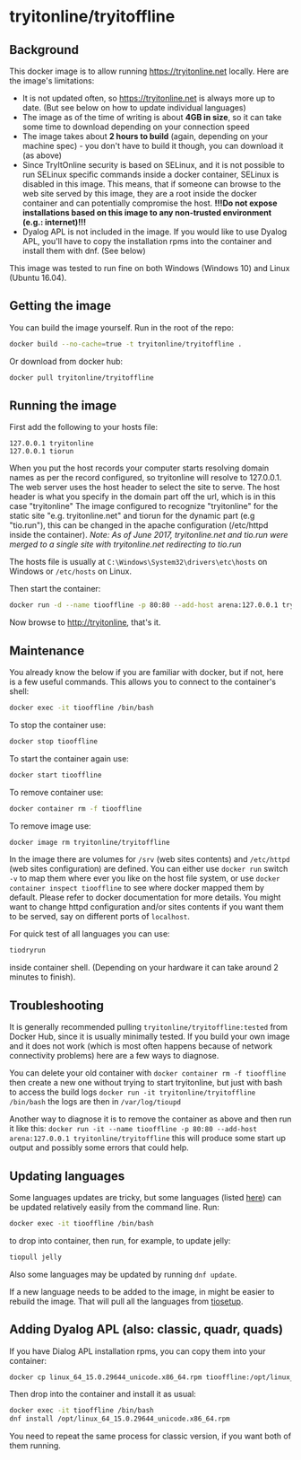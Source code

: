 # tryitonline/tryitoffline

## Background

This docker image is to allow running <https://tryitonline.net> locally. Here are the image's limitations:

- It is not updated often, so <https://tryitonline.net> is always more up to date. (But see below on how to update individual languages)
- The image as of the time of writing is about **4GB in size**, so it can take some time to download depending on your connection speed
- The image takes about **2 hours to build** (again, depending on your machine spec) - you don't have to build it though, you can download it (as above)
- Since TryItOnline security is based on SELinux, and it is not possible to run SELinux specific commands inside a docker container, SELinux is disabled in this image. This means, that if someone can browse to the web site served by this image, they are a root inside the docker container and can potentially compromise the host. **!!!Do not expose installations based on this image to any non-trusted environment (e.g.: internet)!!!**
- Dyalog APL is not included in the image. If you would like to use Dyalog APL, you'll have to copy the installation rpms into the container and install them with dnf. (See below)

This image was tested to run fine on both Windows (Windows 10) and Linux (Ubuntu 16.04).

## Getting the image

You can build the image yourself. Run in the root of the repo:

```bash
docker build --no-cache=true -t tryitonline/tryitoffline .
```

Or download from docker hub:

```bash
docker pull tryitonline/tryitoffline
```

## Running the image

First add the following to your hosts file:

```text
127.0.0.1 tryitonline
127.0.0.1 tiorun
```

When you put the host records your computer starts resolving domain names as per the record configured, so tryitonline will resolve to 127.0.0.1. The web server uses the host header to select the site to serve. The host header is what you specify in the domain part off the url, which is in this case "tryitonline"
The image configured to recognize "tryitonline" for the static site "e.g. tryitonline.net" and tiorun for the dynamic part (e.g "tio.run"), this can be changed in the apache configuration (/etc/httpd inside the container). *Note: As of June 2017, tryitonline.net and tio.run were merged to a single site with tryitonline.net redirecting to tio.run*

The hosts file is usually at `C:\Windows\System32\drivers\etc\hosts` on Windows or `/etc/hosts` on Linux.

Then start the container:

```bash
docker run -d --name tiooffline -p 80:80 --add-host arena:127.0.0.1 tryitonline/tryitoffline
```

Now browse to <http://tryitonline>, that's it.

## Maintenance

You already know the below if you are familiar with docker, but if not, here is a few useful commands. This allows you to connect to the container's shell:

```bash
docker exec -it tiooffline /bin/bash
```

To stop the container use:

```bash
docker stop tiooffline
```

To start the container again use:

```bash
docker start tiooffline
```

To remove container use:

```bash
docker container rm -f tiooffline
```

To remove image use:

```bash
docker image rm tryitonline/tryitoffline
```

In the image there are volumes for `/srv` (web sites contents) and `/etc/httpd` (web sites configuration) are defined. You can either use `docker run` switch `-v` to map them where ever you like on the host file system, or use `docker container inspect tiooffline` to see where docker mapped them by default. Please refer to docker documentation for more details. You might want to change httpd configuration and/or sites contents if you want them to be served, say on different ports of `localhost`.

For quick test of all languages you can use:

```bash
tiodryrun
```

inside container shell. (Depending on your hardware it can take around 2 minutes to finish).

## Troubleshooting

It is generally recommended pulling `tryitonline/tryitoffline:tested` from Docker Hub, since it is usually minimally tested. If you build your own image and it does not work (which is most often happens because of network connectivity problems) here are a few ways to diagnose.

You can delete your old container with `docker container rm -f tiooffline` then create a new one without trying to start tryitonline, but just with bash to access the build logs `docker run -it tryitonline/tryitoffline /bin/bash` the logs are then in `/var/log/tioupd`

Another way to diagnose it is to remove the container as above and then run it like this: `docker run -it --name tiooffline -p 80:80 --add-host arena:127.0.0.1 tryitonline/tryitoffline` this will produce some start up output and possibly some errors that could help.

## Updating languages

Some languages updates are tricky, but some languages (listed [here](https://github.com/TryItOnline/tiosetup/tree/master/languages)) can be updated relatively easily from the command line. Run:

```bash
docker exec -it tiooffline /bin/bash
```

to drop into container, then run, for example, to update jelly:

```bash
tiopull jelly
```

Also some languages may be updated by running `dnf update`.

If a new language needs to be added to the image, in might be easier to rebuild the image. That will pull all the languages from [tiosetup](https://github.com/TryItOnline/tiosetup).


## Adding Dyalog APL (also: classic, quadr, quads)

If you have Dialog APL installation rpms, you can copy them into your container:

```bash
docker cp linux_64_15.0.29644_unicode.x86_64.rpm tiooffline:/opt/linux_64_15.0.29644_unicode.x86_64.rpm
```

Then drop into the container and install it as usual:

```bash
docker exec -it tiooffline /bin/bash
dnf install /opt/linux_64_15.0.29644_unicode.x86_64.rpm
```

You need to repeat the same process for classic version, if you want both of them running.
